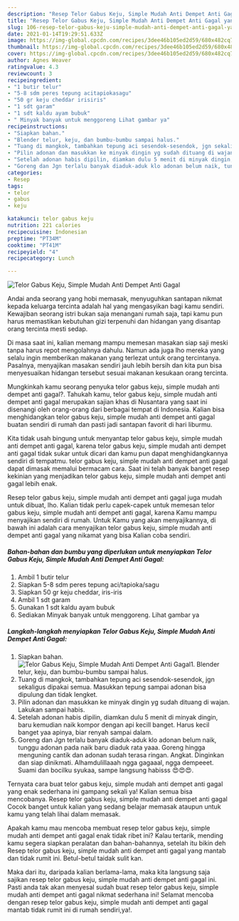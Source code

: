 ```yaml
---
description: "Resep Telor Gabus Keju, Simple Mudah Anti Dempet Anti Gagal yang lezat Untuk Jualan"
title: "Resep Telor Gabus Keju, Simple Mudah Anti Dempet Anti Gagal yang lezat Untuk Jualan"
slug: 106-resep-telor-gabus-keju-simple-mudah-anti-dempet-anti-gagal-yang-lezat-untuk-jualan
date: 2021-01-14T19:29:51.633Z
image: https://img-global.cpcdn.com/recipes/3dee46b105ed2d59/680x482cq70/telor-gabus-keju-simple-mudah-anti-dempet-anti-gagal-foto-resep-utama.jpg
thumbnail: https://img-global.cpcdn.com/recipes/3dee46b105ed2d59/680x482cq70/telor-gabus-keju-simple-mudah-anti-dempet-anti-gagal-foto-resep-utama.jpg
cover: https://img-global.cpcdn.com/recipes/3dee46b105ed2d59/680x482cq70/telor-gabus-keju-simple-mudah-anti-dempet-anti-gagal-foto-resep-utama.jpg
author: Agnes Weaver
ratingvalue: 4.3
reviewcount: 3
recipeingredient:
- "1 butir telur"
- "5-8 sdm peres tepung acitapiokasagu"
- "50 gr keju cheddar irisiris"
- "1 sdt garam"
- "1 sdt kaldu ayam bubuk"
- " Minyak banyak untuk menggoreng Lihat gambar ya"
recipeinstructions:
- "Siapkan bahan."
- "Blender telur, keju, dan bumbu-bumbu sampai halus."
- "Tuang di mangkok, tambahkan tepung aci sesendok-sesendok, jgn sekaligus dipakai semua. Masukkan tepung sampai adonan bisa dipulung dan tidak lengket."
- "Pilin adonan dan masukkan ke minyak dingin yg sudah dituang di wajan. Lakukan sampai habis."
- "Setelah adonan habis dipilin, diamkan dulu 5 menit di minyak dingin, baru kemudian naik kompor dengan api kecill banget. Harus kecil banget yaa apinya, biar renyah sampai dalam."
- "Goreng dan Jgn terlalu banyak diaduk-aduk klo adonan belum naik, tunggu adonan pada naik baru diaduk rata yaaa. Goreng hingga menguning cantik dan adonan sudah terasa ringan. Angkat. Dinginkan dan siap dinikmati. Alhamdulillaaah ngga gagaaal, ngga dempeeet. Suami dan bocilku syukaa, sampe langsung habisss 😍😍😍."
categories:
- Resep
tags:
- telor
- gabus
- keju

katakunci: telor gabus keju 
nutrition: 221 calories
recipecuisine: Indonesian
preptime: "PT34M"
cooktime: "PT41M"
recipeyield: "4"
recipecategory: Lunch

---
```



![Telor Gabus Keju, Simple Mudah Anti Dempet Anti Gagal](https://img-global.cpcdn.com/recipes/3dee46b105ed2d59/680x482cq70/telor-gabus-keju-simple-mudah-anti-dempet-anti-gagal-foto-resep-utama.jpg)

Andai anda seorang yang hobi memasak, menyuguhkan santapan nikmat kepada keluarga tercinta adalah hal yang mengasyikan bagi kamu sendiri. Kewajiban seorang istri bukan saja menangani rumah saja, tapi kamu pun harus memastikan kebutuhan gizi terpenuhi dan hidangan yang disantap orang tercinta mesti sedap.

Di masa  saat ini, kalian memang mampu memesan masakan siap saji meski tanpa harus repot mengolahnya dahulu. Namun ada juga lho mereka yang selalu ingin memberikan makanan yang terlezat untuk orang tercintanya. Pasalnya, menyajikan masakan sendiri jauh lebih bersih dan kita pun bisa menyesuaikan hidangan tersebut sesuai makanan kesukaan orang tercinta. 



Mungkinkah kamu seorang penyuka telor gabus keju, simple mudah anti dempet anti gagal?. Tahukah kamu, telor gabus keju, simple mudah anti dempet anti gagal merupakan sajian khas di Nusantara yang saat ini disenangi oleh orang-orang dari berbagai tempat di Indonesia. Kalian bisa menghidangkan telor gabus keju, simple mudah anti dempet anti gagal buatan sendiri di rumah dan pasti jadi santapan favorit di hari liburmu.

Kita tidak usah bingung untuk menyantap telor gabus keju, simple mudah anti dempet anti gagal, karena telor gabus keju, simple mudah anti dempet anti gagal tidak sukar untuk dicari dan kamu pun dapat menghidangkannya sendiri di tempatmu. telor gabus keju, simple mudah anti dempet anti gagal dapat dimasak memalui bermacam cara. Saat ini telah banyak banget resep kekinian yang menjadikan telor gabus keju, simple mudah anti dempet anti gagal lebih enak.

Resep telor gabus keju, simple mudah anti dempet anti gagal juga mudah untuk dibuat, lho. Kalian tidak perlu capek-capek untuk memesan telor gabus keju, simple mudah anti dempet anti gagal, karena Kamu mampu menyajikan sendiri di rumah. Untuk Kamu yang akan menyajikannya, di bawah ini adalah cara menyajikan telor gabus keju, simple mudah anti dempet anti gagal yang nikamat yang bisa Kalian coba sendiri.

<!--inarticleads1-->

##### Bahan-bahan dan bumbu yang diperlukan untuk menyiapkan Telor Gabus Keju, Simple Mudah Anti Dempet Anti Gagal:

1. Ambil 1 butir telur
1. Siapkan 5-8 sdm peres tepung aci/tapioka/sagu
1. Siapkan 50 gr keju cheddar, iris-iris
1. Ambil 1 sdt garam
1. Gunakan 1 sdt kaldu ayam bubuk
1. Sediakan  Minyak banyak untuk menggoreng. Lihat gambar ya




<!--inarticleads2-->

##### Langkah-langkah menyiapkan Telor Gabus Keju, Simple Mudah Anti Dempet Anti Gagal:

1. Siapkan bahan.
<img src="https://img-global.cpcdn.com/steps/99d099fced736965/160x128cq70/telor-gabus-keju-simple-mudah-anti-dempet-anti-gagal-langkah-memasak-1-foto.jpg" alt="Telor Gabus Keju, Simple Mudah Anti Dempet Anti Gagal">1. Blender telur, keju, dan bumbu-bumbu sampai halus.
1. Tuang di mangkok, tambahkan tepung aci sesendok-sesendok, jgn sekaligus dipakai semua. Masukkan tepung sampai adonan bisa dipulung dan tidak lengket.
1. Pilin adonan dan masukkan ke minyak dingin yg sudah dituang di wajan. Lakukan sampai habis.
1. Setelah adonan habis dipilin, diamkan dulu 5 menit di minyak dingin, baru kemudian naik kompor dengan api kecill banget. Harus kecil banget yaa apinya, biar renyah sampai dalam.
1. Goreng dan Jgn terlalu banyak diaduk-aduk klo adonan belum naik, tunggu adonan pada naik baru diaduk rata yaaa. Goreng hingga menguning cantik dan adonan sudah terasa ringan. Angkat. Dinginkan dan siap dinikmati. Alhamdulillaaah ngga gagaaal, ngga dempeeet. Suami dan bocilku syukaa, sampe langsung habisss 😍😍😍.




Ternyata cara buat telor gabus keju, simple mudah anti dempet anti gagal yang enak sederhana ini gampang sekali ya! Kalian semua bisa mencobanya. Resep telor gabus keju, simple mudah anti dempet anti gagal Cocok banget untuk kalian yang sedang belajar memasak ataupun untuk kamu yang telah lihai dalam memasak.

Apakah kamu mau mencoba membuat resep telor gabus keju, simple mudah anti dempet anti gagal enak tidak ribet ini? Kalau tertarik, mending kamu segera siapkan peralatan dan bahan-bahannya, setelah itu bikin deh Resep telor gabus keju, simple mudah anti dempet anti gagal yang mantab dan tidak rumit ini. Betul-betul taidak sulit kan. 

Maka dari itu, daripada kalian berlama-lama, maka kita langsung saja sajikan resep telor gabus keju, simple mudah anti dempet anti gagal ini. Pasti anda tak akan menyesal sudah buat resep telor gabus keju, simple mudah anti dempet anti gagal nikmat sederhana ini! Selamat mencoba dengan resep telor gabus keju, simple mudah anti dempet anti gagal mantab tidak rumit ini di rumah sendiri,ya!.

